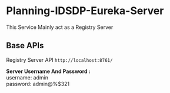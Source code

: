 # Planning-IDSDP-Eureka-Server
This Service Mainly act as a Registry Server

## Base APIs
Registry Server API
``http://localhost:8761/``<br>

**Server Username And Password :**<br>
username: admin <br>
password: admin@%$321
